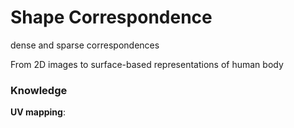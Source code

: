 # Shape Correspondence



dense and sparse correspondences 



From 2D images to surface-based representations of human body













### Knowledge



**UV mapping**:





